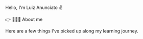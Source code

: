 Hello, I'm Luiz Anunciato ✌️

👉 👨🏻‍💻 About me

Here are a few things I've picked up along my learning journey.




